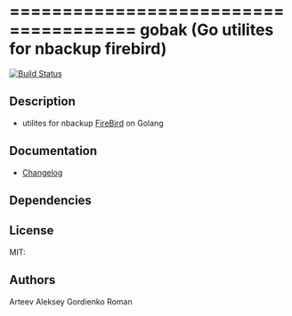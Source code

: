 ======================================
gobak (Go utilites for nbackup firebird)
======================================
[![Build Status](https://travis-ci.org/pharmacy72/gobak.svg?branch=master)](https://travis-ci.org/pharmacy72/gobak)

## Description
 * utilites for nbackup [FireBird](http://firebirdsql.org) on Golang

## Documentation
 * [Changelog](changelog.txt)
 
 
## Dependencies

## License
MIT:

## Authors
Arteev Aleksey
Gordienko Roman
